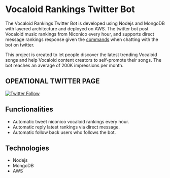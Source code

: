 # Vocaloid Rankings Twitter Bot 
The Vocaloid Rankings Twitter Bot is developed using Nodejs and MongoDB with layered architecture and deployed on AWS. The twitter bot post Vocaloid music rankings from Niconico every hour, and supports direct message rankings response given the [commands](https://raw.githubusercontent.com/ilPikachu/vocaloid-rankings-twitter-bot/master/src/utilities/directMessageStrings.json) when chatting with the bot on twitter. 

This project is created to let people discover the latest trending Vocaloid songs and help Vocaloid content creators to self-promote their songs. The bot reaches an average of 200K impressions per month. 

## OPEATIONAL TWITTER PAGE
[![Twitter Follow](https://img.shields.io/twitter/follow/voca_ranking.svg?style=social&label=Follow)](https://twitter.com/voca_ranking)

## Functionalities
- Automatic tweet niconico vocaloid rankings every hour.
- Automatic reply latest rankings via direct message.
- Automatic follow back users who follows the bot.

## Technologies
- Nodejs
- MongoDB
- AWS
